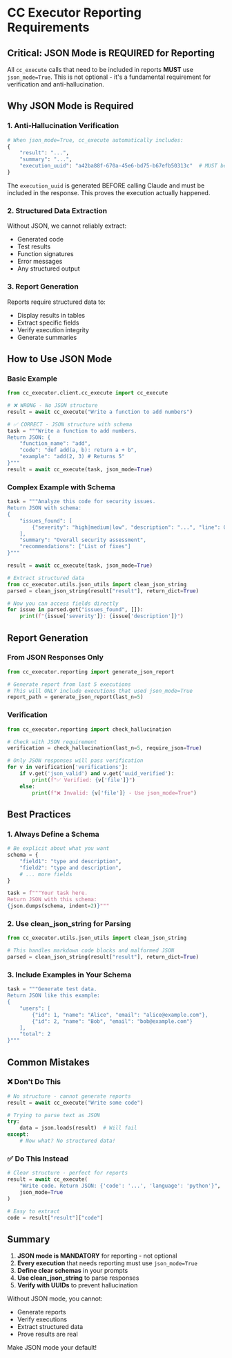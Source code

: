 # CC Executor Reporting Requirements

## Critical: JSON Mode is REQUIRED for Reporting

All `cc_execute` calls that need to be included in reports **MUST** use `json_mode=True`. This is not optional - it's a fundamental requirement for verification and anti-hallucination.

## Why JSON Mode is Required

### 1. **Anti-Hallucination Verification**
```python
# When json_mode=True, cc_execute automatically includes:
{
    "result": "...",
    "summary": "...",
    "execution_uuid": "a42ba88f-670a-45e6-bd75-b67efb50313c"  # MUST be last
}
```

The `execution_uuid` is generated BEFORE calling Claude and must be included in the response. This proves the execution actually happened.

### 2. **Structured Data Extraction**
Without JSON, we cannot reliably extract:
- Generated code
- Test results
- Function signatures
- Error messages
- Any structured output

### 3. **Report Generation**
Reports require structured data to:
- Display results in tables
- Extract specific fields
- Verify execution integrity
- Generate summaries

## How to Use JSON Mode

### Basic Example
```python
from cc_executor.client.cc_execute import cc_execute

# ❌ WRONG - No JSON structure
result = await cc_execute("Write a function to add numbers")

# ✅ CORRECT - JSON structure with schema
task = """Write a function to add numbers.
Return JSON: {
    "function_name": "add",
    "code": "def add(a, b): return a + b",
    "example": "add(2, 3) # Returns 5"
}"""
result = await cc_execute(task, json_mode=True)
```

### Complex Example with Schema
```python
task = """Analyze this code for security issues.
Return JSON with schema:
{
    "issues_found": [
        {"severity": "high|medium|low", "description": "...", "line": 0}
    ],
    "summary": "Overall security assessment",
    "recommendations": ["List of fixes"]
}"""

result = await cc_execute(task, json_mode=True)

# Extract structured data
from cc_executor.utils.json_utils import clean_json_string
parsed = clean_json_string(result["result"], return_dict=True)

# Now you can access fields directly
for issue in parsed.get("issues_found", []):
    print(f"{issue['severity']}: {issue['description']}")
```

## Report Generation

### From JSON Responses Only
```python
from cc_executor.reporting import generate_json_report

# Generate report from last 5 executions
# This will ONLY include executions that used json_mode=True
report_path = generate_json_report(last_n=5)
```

### Verification
```python
from cc_executor.reporting import check_hallucination

# Check with JSON requirement
verification = check_hallucination(last_n=5, require_json=True)

# Only JSON responses will pass verification
for v in verification['verifications']:
    if v.get('json_valid') and v.get('uuid_verified'):
        print(f"✅ Verified: {v['file']}")
    else:
        print(f"❌ Invalid: {v['file']} - Use json_mode=True")
```

## Best Practices

### 1. Always Define a Schema
```python
# Be explicit about what you want
schema = {
    "field1": "type and description",
    "field2": "type and description",
    # ... more fields
}

task = f"""Your task here.
Return JSON with this schema:
{json.dumps(schema, indent=2)}"""
```

### 2. Use clean_json_string for Parsing
```python
from cc_executor.utils.json_utils import clean_json_string

# This handles markdown code blocks and malformed JSON
parsed = clean_json_string(result["result"], return_dict=True)
```

### 3. Include Examples in Your Schema
```python
task = """Generate test data.
Return JSON like this example:
{
    "users": [
        {"id": 1, "name": "Alice", "email": "alice@example.com"},
        {"id": 2, "name": "Bob", "email": "bob@example.com"}
    ],
    "total": 2
}"""
```

## Common Mistakes

### ❌ Don't Do This
```python
# No structure - cannot generate reports
result = await cc_execute("Write some code")

# Trying to parse text as JSON
try:
    data = json.loads(result)  # Will fail
except:
    # Now what? No structured data!
```

### ✅ Do This Instead
```python
# Clear structure - perfect for reports
result = await cc_execute(
    "Write code. Return JSON: {'code': '...', 'language': 'python'}",
    json_mode=True
)

# Easy to extract
code = result["result"]["code"]
```

## Summary

1. **JSON mode is MANDATORY** for reporting - not optional
2. **Every execution** that needs reporting must use `json_mode=True`
3. **Define clear schemas** in your prompts
4. **Use clean_json_string** to parse responses
5. **Verify with UUIDs** to prevent hallucination

Without JSON mode, you cannot:
- Generate reports
- Verify executions
- Extract structured data
- Prove results are real

Make JSON mode your default!